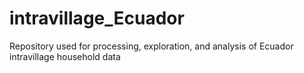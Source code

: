 # intravillage_Ecuador
Repository used for processing, exploration, and analysis of Ecuador intravillage household data
